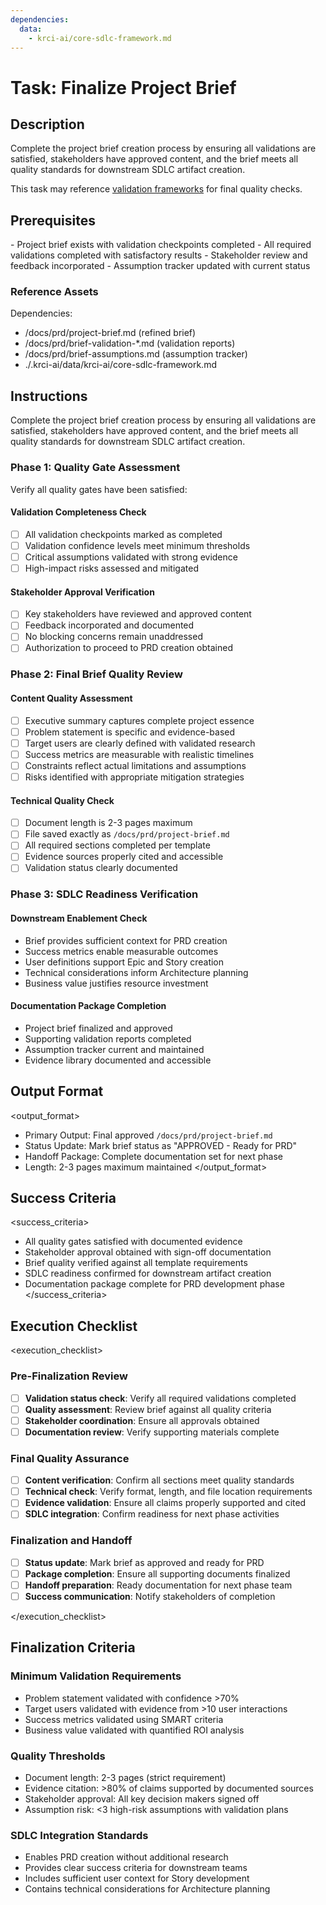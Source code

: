 ```yaml
---
dependencies:
  data:
    - krci-ai/core-sdlc-framework.md
---
```


# Task: Finalize Project Brief

## Description

Complete the project brief creation process by ensuring all validations are satisfied, stakeholders have approved content, and the brief meets all quality standards for downstream SDLC artifact creation.

This task may reference [validation frameworks](./.krci-ai/data/validation-frameworks.md) for final quality checks.

## Prerequisites

<prerequisites>
- Project brief exists with validation checkpoints completed
- All required validations completed with satisfactory results
- Stakeholder review and feedback incorporated
- Assumption tracker updated with current status
</prerequisites>

### Reference Assets

Dependencies:

- /docs/prd/project-brief.md (refined brief)
- /docs/prd/brief-validation-*.md (validation reports)
- /docs/prd/brief-assumptions.md (assumption tracker)
- ./.krci-ai/data/krci-ai/core-sdlc-framework.md

## Instructions

<instructions>
Complete the project brief creation process by ensuring all validations are satisfied, stakeholders have approved content, and the brief meets all quality standards for downstream SDLC artifact creation.

### Phase 1: Quality Gate Assessment

Verify all quality gates have been satisfied:

#### Validation Completeness Check

- [ ] All validation checkpoints marked as completed
- [ ] Validation confidence levels meet minimum thresholds
- [ ] Critical assumptions validated with strong evidence
- [ ] High-impact risks assessed and mitigated

#### Stakeholder Approval Verification

- [ ] Key stakeholders have reviewed and approved content
- [ ] Feedback incorporated and documented
- [ ] No blocking concerns remain unaddressed
- [ ] Authorization to proceed to PRD creation obtained

### Phase 2: Final Brief Quality Review

#### Content Quality Assessment

- [ ] Executive summary captures complete project essence
- [ ] Problem statement is specific and evidence-based
- [ ] Target users are clearly defined with validated research
- [ ] Success metrics are measurable with realistic timelines
- [ ] Constraints reflect actual limitations and assumptions
- [ ] Risks identified with appropriate mitigation strategies

#### Technical Quality Check

- [ ] Document length is 2-3 pages maximum
- [ ] File saved exactly as `/docs/prd/project-brief.md`
- [ ] All required sections completed per template
- [ ] Evidence sources properly cited and accessible
- [ ] Validation status clearly documented

### Phase 3: SDLC Readiness Verification

#### Downstream Enablement Check

- Brief provides sufficient context for PRD creation
- Success metrics enable measurable outcomes
- User definitions support Epic and Story creation
- Technical considerations inform Architecture planning
- Business value justifies resource investment

#### Documentation Package Completion

- Project brief finalized and approved
- Supporting validation reports completed
- Assumption tracker current and maintained
- Evidence library documented and accessible
</instructions>

## Output Format

<output_format>
- Primary Output: Final approved `/docs/prd/project-brief.md`
- Status Update: Mark brief status as "APPROVED - Ready for PRD"
- Handoff Package: Complete documentation set for next phase
- Length: 2-3 pages maximum maintained
</output_format>

## Success Criteria

<success_criteria>
- All quality gates satisfied with documented evidence
- Stakeholder approval obtained with sign-off documentation
- Brief quality verified against all template requirements
- SDLC readiness confirmed for downstream artifact creation
- Documentation package complete for PRD development phase
</success_criteria>

## Execution Checklist

<execution_checklist>

### Pre-Finalization Review

- [ ] **Validation status check**: Verify all required validations completed
- [ ] **Quality assessment**: Review brief against all quality criteria
- [ ] **Stakeholder coordination**: Ensure all approvals obtained
- [ ] **Documentation review**: Verify supporting materials complete

### Final Quality Assurance

- [ ] **Content verification**: Confirm all sections meet quality standards
- [ ] **Technical check**: Verify format, length, and file location requirements
- [ ] **Evidence validation**: Ensure all claims properly supported and cited
- [ ] **SDLC integration**: Confirm readiness for next phase activities

### Finalization and Handoff

- [ ] **Status update**: Mark brief as approved and ready for PRD
- [ ] **Package completion**: Ensure all supporting documents finalized
- [ ] **Handoff preparation**: Ready documentation for next phase team
- [ ] **Success communication**: Notify stakeholders of completion

</execution_checklist>

## Finalization Criteria

### Minimum Validation Requirements

- Problem statement validated with confidence >70%
- Target users validated with evidence from >10 user interactions
- Success metrics validated using SMART criteria
- Business value validated with quantified ROI analysis

### Quality Thresholds

- Document length: 2-3 pages (strict requirement)
- Evidence citation: >80% of claims supported by documented sources
- Stakeholder approval: All key decision makers signed off
- Assumption risk: <3 high-risk assumptions with validation plans

### SDLC Integration Standards

- Enables PRD creation without additional research
- Provides clear success criteria for downstream teams
- Includes sufficient user context for Story development
- Contains technical considerations for Architecture planning
